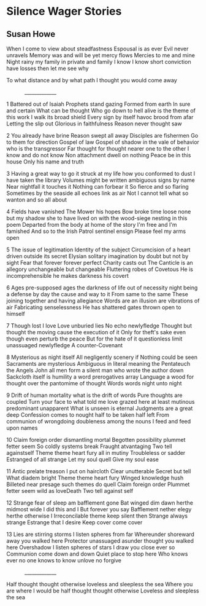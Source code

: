 # Silence Wager Stories
## Susan Howe
When I come to view
about steadfastness
Espousal is as ever
Evil never unravels
Memory was and will be
yet mercy flows
Mercies to me and mine
Night rainy my family
in private and family
I know I know short conviction
have losses then let me see why

To what distance and by what path
I thought you would come away

            _____________


1
Battered out of Isaiah
Prophets stand gazing
Formed from earth
In sure and certain
What can be thought
Who go down to hell alive
is the theme of this work
I walk its broad shield
Every sign by itself
havoc brood from afar
Letting the slip out
Glorious in faithfulness
Reason never thought saw


2
You already have brine
Reason swept all away
Disciples are fishermen
Go to them for direction
Gospel of law Gospel of shadow
in the vale of behavior
who is the transgressor
Far thought for thought
nearer one to the other
I know and do not know
Non attachment dwell on nothing
Peace be in this house
Only his name and truth


3
Having a great way to go
it struck at my life
how you conformed to dust
I have taken the library
Volumes might be written
ambiguous signs by name
Near nightfall it touches it
Nothing can forbear it
So fierce and so flaring
Sometimes by the seaside
all echoes link as air
Not I cannot tell what
so wanton and so all about


4
Fields have vanished
The Mower his hopes
Bow broke time loose
none but my shadow
she to have lived on
with the wood-siege
nesting in this poem
Departed from the body
at home of the story
I'm free and I'm famished
And so to the Irish
Patrol sentinel ensign
Please feel my arms open


5
The issue of legitimation
Identity of the subject
Circumcision of a heart
driven outside its secret
Elysian solitary imagination
by doubt but not by sight
Fear that forever forever
perfect Charity casts out
The Canticle is an allegory
unchangeable but changeable
Fluttering robes of Covetous
He is incomprehensible he
makes darkness his covert


6
Ages pre-supposed ages
the darkness of life
out of necessity night
being a defense by day
the cause and way to it
From same to the same
These joining together
and having allegiance
Words are an illusion
are vibrations of air
Fabricating senselessness
He has shattered gates
thrown open to himself


7
Though lost I love
Love unburied lies
No echo newlyfledge
Thought but thought
the moving cause
the execution of it
Only for theft's sake
even though even
perturb the peace
But for the hate of it
questionless limit
unassuaged newlyfledge
A counter-Covenant


8
Mysterious as night itself
All negligently scenery
if Nothing could be seen
Sacraments are mysterious
Ambiguous in literal meaning
the Pentateuch the Angels John
all men form a silent man
who wrote the author down
Sackcloth itself is humility
a word prerogatives array
Language a wood for thought
over the pantomime of thought
Words words night unto night


9
Drift of human mortality
what is the drift of words
Pure thoughts are coupled
Turn your face to what told me
love grazed here at least
mutinous predominant unapparent
What is unseen is eternal
Judgments are a great deep
Confession comes to nought
half to be taken half left
From communion of wrongdoing
doubleness among the nouns
I feed and feed upon names


10
Claim foreign order
dismantling mortal
Begotten possibility
plummet fetter seem
So coldly systems break
Fraught atvantaging
Two tell againstself
Theme theme heart fury
all in mutiny
Troubleless or sadder
Estranged of all strange
Let my soul quell
Give my soul ease


11
Antic prelate treason
I put on haircloth
Clear unutterable
Secret but tell
What diadem bright
Theme theme heart fury
Winged knowledge hush
Billeted near presage
such themes do quell
Claim foreign order
Plummet fetter seem
wild as loveDeath
Two tell against self


12
Strange fear of sleep
am bafflement gone
Bat winged dim dawn
herthe midmost wide
I did this and I
But forever you say
Bafflement nether elegy
herthe otherwise I
Irreconcilable theme
keep silent then
Strange always strange
Estrange that I desire
Keep cover come cover


13
Lies are stirring storms
I listen spheres from far
Whereunder shoreward away
you walked here Protector
unassuaged asunder thought
you walked here Overshadow
I listen spheres of stars
I draw you close ever so
Communion come down and down
Quiet place to stop here
Who knows ever no one knows
to know unlove no forgive

            _____________

Half thought thought otherwise
loveless and sleepless the sea
Where you are where I would be
half thought thought otherwise
Loveless and sleepless the sea